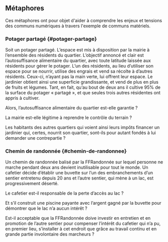 ## Métaphores

Ces métaphores ont pour objet d'aider à comprendre les enjeux et tensions des communs numériques à travers l'exemple de communs matériels.

### Potager partagé {#potager-partage}

Soit un potager partagé. L’espace est mis à disposition par la mairie à l’ensemble des résidents du quartier. L’objectif annoncé et clair est l’autosuffisance alimentaire du quartier, avec toute latitude laissée aux résidents pour gérer le potager. L’un des résidents, au lieu d’utiliser son espace pour se nourrir, utilise des engrais et vend sa récolte à d’autres résidents. Ceux-ci, n’ayant pas la main verte, lui offrent leur espace. Le jardinier obtient ainsi une superficie grandissante, et vend de plus en plus de fruits et légumes. Tant, en fait, qu’au bout de deux ans il cultive 95% de la surface du potager « partagé », et que seules trois autres résidentes ont appris à cultiver.

Alors, l’autosuffisance alimentaire du quartier est-elle garantie ?

La mairie est-elle légitime à reprendre le contrôle du terrain ?

Les habitants des autres quartiers qui voient ainsi leurs impôts financer un jardinier qui, certes, nourrit son quartier, sont-ils pour autant fondés à lui demander une contrepartie ?

### Chemin de randonnée {#chemin-de-randonnee}

Un chemin de randonnée balisé par la FFRandonnée sur lequel personne ne marche pendant deux ans devient inutilisable pour tout le monde. Un cafetier décide d’établir une buvette sur l’un des embranchements d’un sentier entretenu depuis 20 ans et l’autre sentier, qui mène à un lac, est progressivement déserté.

Le cafetier est-il responsable de la perte d’accès au lac ?

Et s’il construit une piscine payante avec l’argent gagné par la buvette pour démontrer que le lac n’a aucun intérêt ?

Est-il acceptable que la FFRandonnée doive investir en entretien et en promotion de l’autre sentier pour compenser l’intérêt du cafetier qui n’a pu, en premier lieu, s’installer à cet endroit que grâce au travail continu et en grande partie involontaire des marcheurs ?
